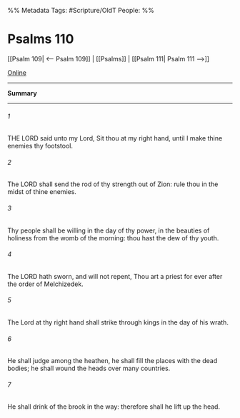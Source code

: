 

%% Metadata
Tags: #Scripture/OldT
People: 
%%
# Psalms 110
[[Psalm 109| <-- Psalm 109]] | [[Psalms]] | [[Psalm 111| Psalm 111 -->]]

[Online](https://churchofjesuschrist.org/study/scriptures/ot/ps/110?lang=eng)

---
__Summary__



---

###### 1
THE LORD said unto my Lord, Sit thou at my right hand, until I make thine enemies thy footstool.
###### 2
The LORD shall send the rod of thy strength out of Zion: rule thou in the midst of thine enemies.
###### 3
Thy people shall be willing in the day of thy power, in the beauties of holiness from the womb of the morning: thou hast the dew of thy youth.
###### 4
The LORD hath sworn, and will not repent, Thou art a priest for ever after the order of Melchizedek.
###### 5
The Lord at thy right hand shall strike through kings in the day of his wrath.
###### 6
He shall judge among the heathen, he shall fill the places with the dead bodies; he shall wound the heads over many countries.
###### 7
He shall drink of the brook in the way: therefore shall he lift up the head.



